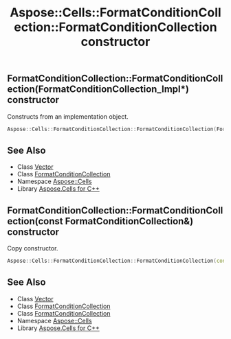 ﻿---
title: Aspose::Cells::FormatConditionCollection::FormatConditionCollection constructor
linktitle: FormatConditionCollection
second_title: Aspose.Cells for C++ API Reference
description: 'Aspose::Cells::FormatConditionCollection::FormatConditionCollection constructor. Constructs from an implementation object in C++.'
type: docs
weight: 100
url: /cpp/aspose.cells/formatconditioncollection/formatconditioncollection/
---
## FormatConditionCollection::FormatConditionCollection(FormatConditionCollection_Impl*) constructor


Constructs from an implementation object.

```cpp
Aspose::Cells::FormatConditionCollection::FormatConditionCollection(FormatConditionCollection_Impl *impl=nullptr)
```

## See Also

* Class [Vector](../../vector/)
* Class [FormatConditionCollection](../)
* Namespace [Aspose::Cells](../../)
* Library [Aspose.Cells for C++](../../../)
## FormatConditionCollection::FormatConditionCollection(const FormatConditionCollection\&) constructor


Copy constructor.

```cpp
Aspose::Cells::FormatConditionCollection::FormatConditionCollection(const FormatConditionCollection &src)
```

## See Also

* Class [Vector](../../vector/)
* Class [FormatConditionCollection](../)
* Class [FormatConditionCollection](../)
* Namespace [Aspose::Cells](../../)
* Library [Aspose.Cells for C++](../../../)
